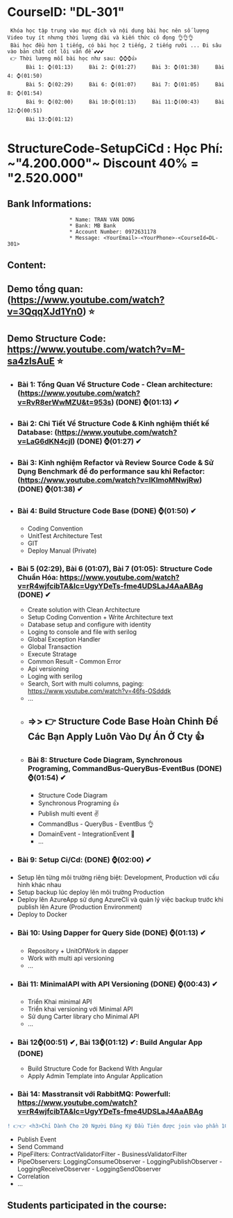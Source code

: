 # CourseID: "DL-301" 
     Khóa học tập trung vào mục đích và nội dung bài học nên số lượng Video tuy ít nhưng thời lượng dài và kiến thức cô đọng 👌👌👌
     Bài học đều hơn 1 tiếng, có bài học 2 tiếng, 2 tiếng rưỡi ... Đi sâu vào bản chất cốt lõi vấn đề 💕💕💕
     👉 Thời lượng mỗi bài học như sau: ⌚⌚⌚👍
          Bài 1: ⌚(01:13)     Bài 2: ⌚(01:27)     Bài 3: ⌚(01:38)     Bài 4: ⌚(01:50)
          Bài 5: ⌚(02:29)     Bài 6: ⌚(01:07)     Bài 7: ⌚(01:05)     Bài 8: ⌚(01:54)
          Bài 9: ⌚(02:00)     Bài 10:⌚(01:13)     Bài 11:⌚(00:43)     Bài 12:⌚(00:51)
          Bài 13:⌚(01:12)
# StructureCode-SetupCiCd : Học Phí: ~"4.200.000"~ Discount 40% = "2.520.000"
  ## Bank Informations:  
                        * Name: TRAN VAN DONG 
                        * Bank: MB Bank
                        * Account Number: 0972631178
                        * Message: <YourEmail>-<YourPhone>-<CourseId=DL-301>

  ## Content:
  
## <b>Demo tổng quan:</b> (https://www.youtube.com/watch?v=3QqqXJd1Yn0) ⭐
## Demo Structure Code: https://www.youtube.com/watch?v=M-sa4zIsAuE ⭐
    
- ### Bài 1: Tổng Quan Về Structure Code - Clean architecture: (https://www.youtube.com/watch?v=RvR8erWwMZU&t=953s) (DONE) ⌚(01:13) ✔
    
- ### Bài 2: Chi Tiết Về Structure Code & Kinh nghiệm thiết kế Database: (https://www.youtube.com/watch?v=LaG6dKN4cjI) (DONE) ⌚(01:27) ✔
    
- ### Bài 3: Kinh nghiệm Refactor và Review Source Code & Sử Dụng Benchmark để đo performance sau khi Refactor: (https://www.youtube.com/watch?v=lKlmoMNwjRw) (DONE) ⌚(01:38) ✔
    
- ### Bài 4: Build Structure Code Base (DONE) ⌚(01:50) ✔
  + Coding Convention
  + UnitTest Architecture Test
  + GIT
  + Deploy Manual (Private)

- ### Bài 5 (02:29), Bài 6 (01:07), Bài 7 (01:05): Structure Code Chuẩn Hóa: https://www.youtube.com/watch?v=rR4wjfcibTA&lc=UgyYDeTs-fme4UDSLaJ4AaABAg (DONE)  ✔
  + Create solution with Clean Architecture
  + Setup Coding Convention + Write Architecture text
  + Database setup and configure with identity
  + Loging to console and file with serilog
  + Global Exception Handler
  + Global Transaction
  + Execute Stratage
  + Common Result - Common Error
  + Api versioning
  + Loging with serilog
  + Search, Sort with multi columns, paging: https://www.youtube.com/watch?v=46fs-OSdddk
  + ...
  + <h2>=>> 👉 Structure Code Base Hoàn Chỉnh Để Các Bạn Apply Luôn Vào Dự Án Ở Cty 👍</h2>

  - ### Bài 8: Structure Code Diagram, Synchronous Programing, CommandBus-QueryBus-EventBus (DONE) ⌚(01:54) ✔
    + Structure Code Diagram
    + Synchronous Programing 👍
    + Publish multi event ✌
    + CommandBus - QueryBus - EventBus 👌
    + DomainEvent - IntegrationEvent 🤞
    + ...

- ### Bài 9: Setup Ci/Cd: (DONE) ⌚(02:00) ✔
 + Setup lên từng môi trường riêng biệt: Development, Production với cấu hình khác nhau
 + Setup backup lúc deploy lên môi trường Production
 + Deploy lên AzureApp sử dụng AzureCli và quản lý việc backup trước khi publish lên Azure (Production Environment)
 + Deploy to Docker

- ### Bài 10: Using Dapper for Query Side (DONE) ⌚(01:13) ✔
  + Repository + UnitOfWork in dapper
  + Work with multi api versioning
  + ...

- ### Bài 11: MinimalAPI with API Versioning (DONE) ⌚(00:43) ✔
  + Triển Khai minimal API
  + Triển khai versioning với Minimal API
  + Sử dụng Carter library cho Minimal API
  + ...
    
- ### Bài 12⌚(00:51) ✔, Bài 13⌚(01:12) ✔: Build Angular App (DONE) 
  + Build Structure Code for Backend With Angular
  + Apply Admin Template into Angular Application
   
- ### Bài 14: Masstransit với RabbitMQ: Powerfull: https://www.youtube.com/watch?v=rR4wjfcibTA&lc=UgyYDeTs-fme4UDSLaJ4AaABAg
 
```diff
! 👉👉 <h3>Chỉ Dành Cho 20 Người Đăng Ký Đầu Tiên được join vào phần 10 Masstransit với RabbitMQ</h3> 👍👍
```
  + Publish Event
  + Send Command
  + PipeFilters: ContractValidatorFilter - BusinessValidatorFilter
  + PipeObservers: LoggingConsumeObserver - LoggingPublishObserver - LoggingReceiveObserver - LoggingSendObserver
  + Correlation
  + ...

## Students participated in the course:
  
